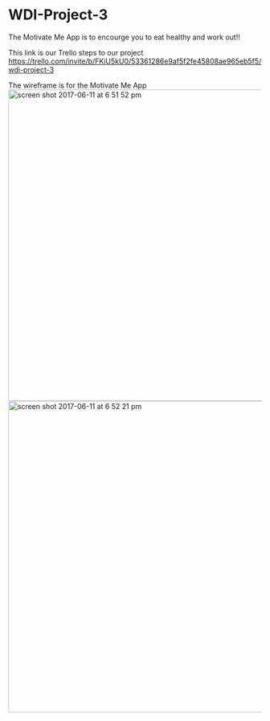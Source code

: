 # WDI-Project-3

The Motivate Me App is to encourge you to eat healthy and work out!!

This link is our Trello steps to our project
https://trello.com/invite/b/FKiU5kU0/53361286e9af5f2fe45808ae965eb5f5/wdi-project-3

The wireframe is for the Motivate Me App
<img width="620" alt="screen shot 2017-06-11 at 6 51 52 pm" src="https://user-images.githubusercontent.com/22422858/27015226-3458a762-4ed7-11e7-8177-051028313837.png">
<img width="620" alt="screen shot 2017-06-11 at 6 52 21 pm" src="https://user-images.githubusercontent.com/22422858/27015227-36a0ec14-4ed7-11e7-9a2b-4fb6ed0366c0.png">

